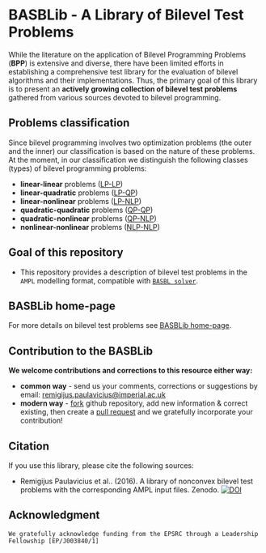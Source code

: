 # BASBLib - A Library of Bilevel Test Problems

While the literature on the application of Bilevel Programming Problems (**BPP**) is extensive and diverse, there have been limited efforts in establishing a comprehensive test library for the evaluation of bilevel algorithms and their implementations. Thus, the primary goal of this library is to present an __actively growing collection of bilevel test problems__ gathered from various sources devoted to bilevel programming.

## Problems classification

Since bilevel programming involves two optimization problems (the outer and the inner) our classification is based on the nature of these problems. At the moment, in our classification we distinguish the following classes (types) of bilevel programming problems:
 - **linear-linear** problems ([LP-LP](https://github.com/basblsolver/BASBLib/tree/master/LP-LP))
 - **linear-quadratic** problems ([LP-QP](https://github.com/basblsolver/BASBLib/tree/master/LP-QP))
 - **linear-nonlinear** problems ([LP-NLP](https://github.com/basblsolver/BASBLib/tree/master/LP-NLP))
 - **quadratic-quadratic** problems ([QP-QP](https://github.com/basblsolver/BASBLib/tree/master/QP-QP))
 - **quadratic-nonlinear** problems ([QP-NLP](https://github.com/basblsolver/BASBLib/tree/master/QP-NLP))
 - **nonlinear-nonlinear** problems ([NLP-NLP](https://github.com/basblsolver/BASBLib/tree/master/NLP-NLP))
 
## Goal of this repository
 
* This repository provides a description of bilevel test problems in the `AMPL` modelling format, compatible with [`BASBL solver`](http://basblsolver.github.io/home/ "Bilevel Solver").

## BASBLib home-page

For more details on bilevel test problems see [BASBLib home-page](http://basblsolver.github.io/BASBLib/).

## Contribution to the BASBLib

**We welcome contributions and corrections to this resource either way:**

 - **common way**    - send us your comments, corrections or suggestions by email: remigijus.paulavicius@imperial.ac.uk
 - **modern way** - [fork](https://help.github.com/articles/fork-a-repo/) github repository, add new information & correct existing, then create a [pull request](https://help.github.com/articles/creating-a-pull-request-from-a-fork/) and we gratefully incorporate your contribution!
 
## Citation

If you use this library, please cite the following sources: 

* Remigijus Paulavicius et al.. (2016). A library of nonconvex bilevel test problems with the corresponding AMPL input files. Zenodo. [![DOI](https://zenodo.org/badge/doi/10.5281/zenodo.44997.svg)](http://dx.doi.org/10.5281/zenodo.44997)

## Acknowledgment

```
We gratefully acknowledge funding from the EPSRC through a Leadership Fellowship [EP/J003840/1]
```



